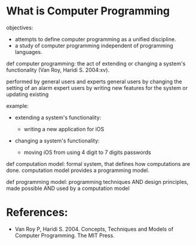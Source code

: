 # What is Computer Programming
objectives:  
* attempts to define computer programming as a unified discipline.
* a study of computer programming independent of programming languages.

def computer programming: the act of extending or
                    changing a system's functionality (Van Roy, Haridi S. 2004:xv).

performed by general users and experts
   general users by changing the setting of an alarm
   expert users by writing new features for the system or updating existing

example:
* extending a system's functionality:
   * writing a new application for iOS

* changing a system's functionality:
   * moving iOS from using 4 digit to 7 digits passwords

def computation model: formal system, that defines how computations are done.
                            computation model provides a programming model.

def programming model: programming techniques AND design principles,
                            made possible AND used by a computation model

# References:
* Van Roy P, Haridi S. 2004. Concepts, Techniques and Models of Computer Programming. The MIT Press.

